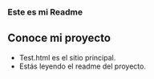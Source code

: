 ### Este es mi Readme
## Conoce mi proyecto

- Test.html es el sitio principal.
- Estás leyendo el readme del proyecto.